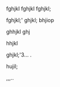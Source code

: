 fghjkl
fghjkl
 fghjkl;


 fghjkl;'
 ghjkl;
 bhjiop

 ghhjkl
 ghj
 
 
 hhjkl
 
 
 ghjkl;'3...
 .
 
 
 
 hujil;
 
 ,,,..
